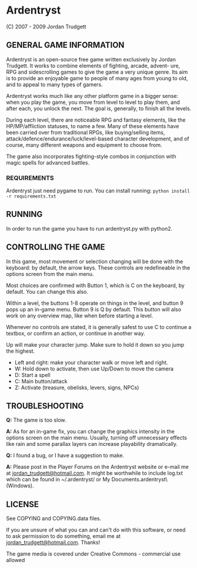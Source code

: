 # Ardentryst
(C) 2007 - 2009
Jordan Trudgett

## GENERAL GAME INFORMATION

Ardentryst is an open-source free game written exclusively by Jordan
Trudgett. It works to combine elements of fighting, arcade, advent-
ure, RPG and sidescrolling games to give the game a very unique
genre. Its aim is to provide an enjoyable game to people of many ages
from young to old, and to appeal to many types of gamers.

Ardentryst works much like any other platform game in a bigger sense:
when you play the game, you move from level to level to play them, and
after each, you unlock the next. The goal is, generally, to finish all
the levels.

During each level, there are noticeable RPG and fantasy elements, like
the HP/MP/affliction statuses, to name a few. Many of these elements
have been carried over from traditional RPGs, like buying/selling
items, attack/defence/endurance/luck/level-based character development,
and of course, many different weapons and equipment to choose from.

The game also incorporates fighting-style combos in conjunction with
magic spells for advanced battles.

### REQUIREMENTS

Ardentryst just need pygame to run. You can install running:
```python install -r requirements.txt ```

## RUNNING
In order to run the game you have to run ardentryst.py with python2.

## CONTROLLING THE GAME

In this game, most movement or selection changing will be done with
the keyboard: by default, the arrow keys. These controls are
redefineable in the options screen from the main menu.

Most choices are confirmed with Button 1, which is C on the keyboard,
by default. You can change this also.

Within a level, the buttons 1-8 operate on things in the level, and
button 9 pops up an in-game menu. Button 9 is Q by default. This
button will also work on any overview map, like when before starting a
level.

Whenever no controls are stated, it is generally safest to use C to
continue a textbox, or confirm an action, or continue in another way.

Up will make your character jump. Make sure to hold it down so you jump
the highest.

* Left and right: make your character walk or move left and right.
* W: Hold down to activate, then use Up/Down to move the camera
* D: Start a spell
* C: Main button/attack
* Z: Activate (treasure, obelisks, levers, signs, NPCs)

## TROUBLESHOOTING

**Q:** The game is too slow.

**A:** As for an in-game fix, you can change the graphics intensity in the
   options screen on the main menu. Usually, turning off unnecessary
   effects like rain and some parallax layers can increase playability
   dramatically.

**Q:** I found a bug, or I have a suggestion to make.

**A:** Please post in the Player Forums on the Ardentryst website
   or e-mail me at jordan_trudgett@hotmail.com.
   It might be worthwhile to include log.txt which can be
   found in ~/.ardentryst/ or My Documents\.ardentryst\ (Windows).

## LICENSE

See COPYING and COPYING.data files.

If you are unsure of what you can and can't
do with this software, or need to ask
permission to do something, email me at
jordan_trudgett@hotmail.com. Thanks!

The game media is covered under Creative
Commons - commercial use allowed
